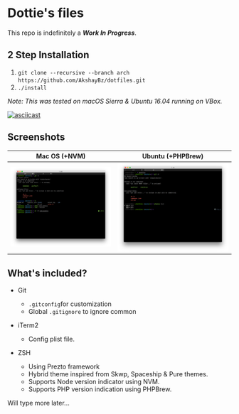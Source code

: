 # Dottie's files

This repo is indefinitely a ***Work In Progress***.

## 2 Step Installation

1. `git clone --recursive --branch arch https://github.com/AkshayBz/dotfiles.git`
2. `./install`

_Note: This was tested on macOS Sierra & Ubuntu 16.04 running on VBox._

[![asciicast](https://asciinema.org/a/5b6hj3ib86le6r4mc2ckdlkfv.png)](https://asciinema.org/a/5b6hj3ib86le6r4mc2ckdlkfv)


## Screenshots
Mac OS (+NVM) | Ubuntu (+PHPBrew)
:-------------------------:|:-------------------------:
![Mac OS Screenshot](/screenshots/macOS.png?raw=true "Mac OS Screenshot") | ![Ubuntu Screenshot](/screenshots/vagrant_ubuntu.png?raw=true "Ubuntu Screenshot")

## What's included?

* Git
  * `.gitconfig`for customization
  * Global `.gitignore` to ignore common

* iTerm2
  * Config plist file.

* ZSH
  * Using Prezto framework
  * Hybrid theme inspired from Skwp, Spaceship & Pure themes.
  * Supports Node version indicator using NVM.
  * Supports PHP version indication using PHPBrew.

Will type more later...
